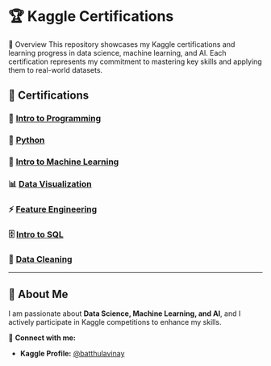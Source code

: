 # 🏆 Kaggle Certifications  

📌 Overview
This repository showcases my Kaggle certifications and learning progress in data science, machine learning, and AI. Each certification represents my commitment to mastering key skills and applying them to real-world datasets.

## 📜 Certifications  

### 🎯 [Intro to Programming](https://www.kaggle.com/learn/certification/batthulavinay/intro-to-programming)  

### 🐍 [Python](https://www.kaggle.com/learn/certification/batthulavinay/python)  

### 🤖 [Intro to Machine Learning](https://www.kaggle.com/learn/certification/batthulavinay/intro-to-machine-learning)  

### 📊 [Data Visualization](https://www.kaggle.com/learn/certification/batthulavinay/data-visualization)  

### ⚡ [Feature Engineering](https://www.kaggle.com/learn/certification/batthulavinay/feature-engineering)  

### 🗄️ [Intro to SQL](https://www.kaggle.com/learn/certification/batthulavinay/intro-to-sql)  

### 🧹 [Data Cleaning](https://www.kaggle.com/learn/certification/batthulavinay/data-cleaning)  

---

## 🚀 About Me  
I am passionate about **Data Science, Machine Learning, and AI**, and I actively participate in Kaggle competitions to enhance my skills.  

🔗 **Connect with me:**  
- **Kaggle Profile:** [@batthulavinay](https://www.kaggle.com/batthulavinay)  

